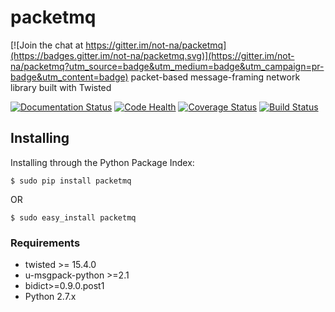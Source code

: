 # packetmq

[![Join the chat at https://gitter.im/not-na/packetmq](https://badges.gitter.im/not-na/packetmq.svg)](https://gitter.im/not-na/packetmq?utm_source=badge&utm_medium=badge&utm_campaign=pr-badge&utm_content=badge)
packet-based message-framing network library built with Twisted

[![Documentation Status](http://readthedocs.org/projects/packetmq/badge/?version=latest)](http://packetmq.readthedocs.org/en/latest/?badge=latest)
[![Code Health](https://landscape.io/github/not-na/packetmq/master/landscape.svg?style=flat)](https://landscape.io/github/not-na/packetmq/master)
[![Coverage Status](https://coveralls.io/repos/not-na/packetmq/badge.svg?branch=master&service=github)](https://coveralls.io/github/not-na/packetmq?branch=master)
[![Build Status](https://travis-ci.org/not-na/packetmq.svg?branch=master)](https://travis-ci.org/not-na/packetmq)

## Installing

Installing through the Python Package Index:

    $ sudo pip install packetmq
OR

    $ sudo easy_install packetmq

### Requirements

* twisted >= 15.4.0
* u-msgpack-python >=2.1
* bidict>=0.9.0.post1
* Python 2.7.x
